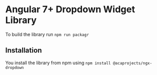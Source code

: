 # Angular 7+ Dropdown Widget Library

To build the library run `npm run packagr`

## Installation

You install the library from npm using `npm install @acaprojects/ngx-dropdown`